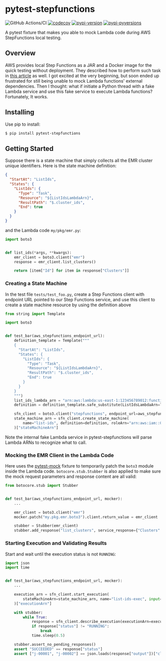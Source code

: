 # pytest-stepfunctions

![GitHub Actions/CI](https://github.com/chehsunliu/pytest-stepfunctions/workflows/CI/badge.svg)
[![codecov](https://codecov.io/gh/chehsunliu/pytest-stepfunctions/branch/master/graph/badge.svg)](https://codecov.io/gh/chehsunliu/pytest-stepfunctions)
[![pypi-version](https://img.shields.io/pypi/v/pytest-stepfunctions)](https://pypi.python.org/pypi/pytest-stepfunctions)
[![pypi-pyversions](https://img.shields.io/pypi/pyversions/pytest-stepfunctions)](https://pypi.python.org/pypi/pytest-stepfunctions)

A pytest fixture that makes you able to mock Lambda code during AWS StepFunctions local testing.

## Overview

AWS provides local Step Functions as a JAR and a Docker image for the quick testing without deployment. They described how to perform such task in [this article](https://docs.aws.amazon.com/step-functions/latest/dg/sfn-local-lambda.html) as well. I got excited at the very beginning, but soon ended up frustrated for still being unable to mock Lambda functions' external dependencies. Then I thought: what if initiate a Python thread with a fake Lambda service and use this fake service to execute Lambda functions? Fortunately, It works. 

## Installing

Use pip to install:

```bash
$ pip install pytest-stepfunctions
```

## Getting Started

Suppose there is a state machine that simply collects all the EMR cluster unique identifiers. Here is the state machine definition:

```json
{
  "StartAt": "ListIds",
  "States": {
    "ListIds": {
      "Type": "Task",
      "Resource": "${ListIdsLambdaArn}",
      "ResultPath": "$.cluster_ids",
      "End": true
    }
  }
}
```

and the Lambda code `my/pkg/emr.py`:

```python
import boto3


def list_ids(*args, **kwargs):
    emr_client = boto3.client("emr")
    response = emr_client.list_clusters()

    return [item["Id"] for item in response["Clusters"]]
```

### Creating a State Machine

In the test file `tests/test_foo.py`, create a Step Functions client with endpoint URL pointed to our Step Functions service, and use this client to create a state machine resource by using the definition above

```python
from string import Template

import boto3


def test_bar(aws_stepfunctions_endpoint_url):
    definition_template = Template("""
    {
      "StartAt": "ListIds",
      "States": {
        "ListIds": {
          "Type": "Task",
          "Resource": "${ListIdsLambdaArn}",
          "ResultPath": "$.cluster_ids",
          "End": true
        }
      }
    }
    """)
    list_ids_lambda_arn = "arn:aws:lambda:us-east-1:123456789012:function:my.pkg.emr.list_ids"
    definition = definition_template.safe_substitute(ListIdsLambdaArn=list_ids_lambda_arn)

    sfn_client = boto3.client("stepfunctions", endpoint_url=aws_stepfunctions_endpoint_url)
    state_machine_arn = sfn_client.create_state_machine(
        name="list-ids", definition=definition, roleArn="arn:aws:iam::012345678901:role/DummyRole"
    )["stateMachineArn"]
```

Note the internal fake Lambda service in pytest-stepfunctions will parse Lambda ARNs to recognize what to call.

### Mocking the EMR Client in the Lambda Code

Here uses the [pytest-mock](https://github.com/pytest-dev/pytest-mock/) fixture to temporarily patch the `boto3` module inside the Lambda code. `botocore.stub.Stubber` is also applied to make sure the mock request parameters and response content are all valid:

```python
from botocore.stub import Stubber


def test_bar(aws_stepfunctions_endpoint_url, mocker):
    ...

    emr_client = boto3.client("emr")
    mocker.patch("my.pkg.emr.boto3").client.return_value = emr_client

    stubber = Stubber(emr_client)
    stubber.add_response("list_clusters", service_response={"Clusters": [{"id": "j-00001"}, {"id": "j-00002"}]})
```

### Starting Execution and Validating Results

Start and wait until the execution status is not `RUNNING`:

```python
import json
import time


def test_bar(aws_stepfunctions_endpoint_url, mocker):
    ...

    execution_arn = sfn_client.start_execution(
        stateMachineArn=state_machine_arn, name="list-ids-exec", input="{}"
    )["executionArn"]

    with stubber:
        while True:
            response = sfn_client.describe_execution(executionArn=execution_arn)
            if response["status"] != "RUNNING":
                break
            time.sleep(0.5)

    stubber.assert_no_pending_responses()
    assert "SUCCEEDED" == response["status"]
    assert ["j-00001", "j-00002"] == json.loads(response["output"])["cluster_ids"]
```